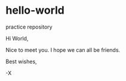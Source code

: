 # hello-world
practice repository


Hi World, 

Nice to meet you. I hope we can all be friends.

Best wishes,

-X

